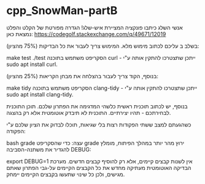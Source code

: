 # cpp_SnowMan-partB

אנשי השלג
כיתבו פונקציה המציירת איש-שלג! הגדרה מפורטת של הקלט והפלט נמצאת כאן: 
https://codegolf.stackexchange.com/q/49671/12019

בשלב ב עליכם לכתוב מימוש מלא. המימוש צריך לעבור את כל הבדיקות (75% מהציון):

make test
./test
הסקריפט משתמש בתוכנה curl - ייתכן שתצטרכו להתקין אותה ע"י sudo apt install curl.

בנוסף, הקוד צריך לעבור בהצלחה את מבחן הקריאות (25% מהציון):

make tidy
הסקריפט משתמש בתוכנה clang-tidy - ייתכן שתצטרכו להתקין אותה ע"י sudo apt install clang-tidy.

בנוסף, יש לכתוב תוכנית ראשית כלשהי המדגימה את הפתרון שלכם. תוכן התוכנית לבחירתכם - תהיו יצירתיים. התוכנית לא תיבדק אוטומטית אלא רק בהצגה.

כשהגעתם למצב ששתי הפקודות רצות בלי שגיאות, תוכלו לבדוק את הציון שלכם ע"י הפקודה:

bash grade
עצה: כדי שהסקריפט grade ירוץ מהר יותר במהלך הפיתוח, מומלץ להגדיר את משתנה-הסביבה DEBUG:

export DEBUG=1
אין לשנות קבצים קיימים, אלא רק להוסיף קבצים חדשים. מערכת הבדיקה האוטומטית מעתיקה מחדש את כל הקבצים הקיימים על-גבי הפתרון שאתם מגישים, ולכן כל שינוי שתעשו בקבצים הקיימים יימחק.
